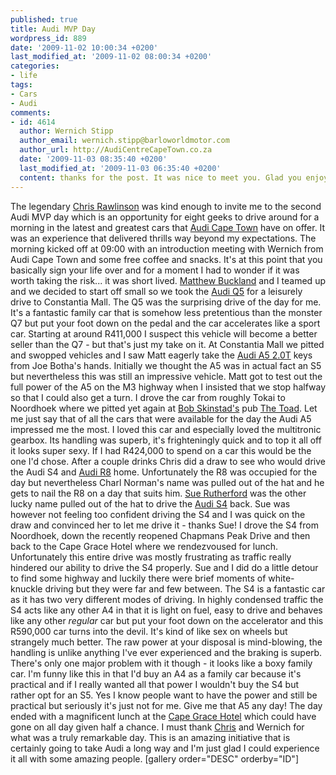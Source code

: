 ```yaml
---
published: true
title: Audi MVP Day
wordpress_id: 889
date: '2009-11-02 10:00:34 +0200'
last_modified_at: '2009-11-02 08:00:34 +0200'
categories:
- life
tags:
- Cars
- Audi
comments:
- id: 4614
  author: Wernich Stipp
  author_email: wernich.stipp@barloworldmotor.com
  author_url: http://AudiCentreCapeTown.co.za
  date: '2009-11-03 08:35:40 +0200'
  last_modified_at: '2009-11-03 06:35:40 +0200'
  content: thanks for the post. It was nice to meet you. Glad you enjoyed it.
---
```

The legendary <a href="http://www.chrisrawlinson.com/">Chris Rawlinson</a> was kind enough to invite me to the second Audi MVP day which is an opportunity for eight geeks to drive around for a morning in the latest and greatest cars that <a href="http://www.audicentrecapetown.co.za/">Audi Cape Town</a> have on offer. It was an experience that delivered thrills way beyond my expectations.
The morning kicked off at 09:00 with an introduction meeting with Wernich from Audi Cape Town and some free coffee and snacks. It's at this point that you basically sign your life over and for a moment I had to wonder if it was worth taking the risk... it was short lived.
<a href="http://www.matthewbuckland.com/">Matthew Buckland</a> and I teamed up and we decided to start off small so we took the <a href="http://www.audicentrecapetown.co.za/NewCarVariantResults.aspx?Makes=2&Models=994">Audi Q5</a> for a leisurely drive to Constantia Mall. 
The Q5 was the surprising drive of the day for me. It's a fantastic family car that is somehow less pretentious than the monster Q7 but put your foot down on the pedal and the car accelerates like a sport car. Starting at around R411,000 I suspect this vehicle will become a better seller than the Q7 - but that's just my take on it.
At Constantia Mall we pitted and swopped vehicles and I saw Matt eagerly take the <a href="http://www.audicentrecapetown.co.za/NewCarVariantResults.aspx?Makes=2&Models=851">Audi A5 2.0T</a> keys from Joe Botha's hands. Initially we thought the A5 was in actual fact an S5 but nevertheless this was still an impressive vehicle.
Matt got to test out the full power of the A5 on the M3 highway when I insisted that we stop halfway so that I could also get a turn. I drove the car from roughly Tokai to Noordhoek where we pitted yet again at <a href="http://www.bobskinstad.co.za/">Bob Skinstad's</a> pub <a href="http://www.thetoad.co.za/">The Toad</a>.
Let me just say that of all the cars that were available for the day the Audi A5 impressed me the most. I loved this car and especially loved the multitronic gearbox. Its handling was superb, it's frighteningly quick and to top it all off it looks super sexy. If I had R424,000 to spend on a car this would be the one I'd chose.
After a couple drinks Chris did a draw to see who would drive the Audi S4 and <a href="http://www.audicentrecapetown.co.za/NewCarVariantResults.aspx?Makes=2&Models=787">Audi R8</a> home. Unfortunately the R8 was occupied for the day but nevertheless Charl Norman's name was pulled out of the hat and he gets to nail the R8 on a day that suits him.
<a href="http://www.justbcoz.co.za/headspace/">Sue Rutherford</a> was the other lucky name pulled out of the hat to drive the <a href="http://www.audicentrecapetown.co.za/NewCarVariantResults.aspx?Makes=2&Models=33">Audi S4</a> back. Sue was however not feeling too confident driving the S4 and I was quick on the draw and convinced her to let me drive it - thanks Sue!
I drove the S4 from Noordhoek, down the recently reopened Chapmans Peak Drive and then back to the Cape Grace Hotel where we rendezvoused for lunch. Unfortunately this entire drive was mostly frustrating as traffic really hindered our ability to drive the S4 properly. Sue and I did do a little detour to find some highway and luckily there were brief moments of white-knuckle driving but they were far and few between.
The S4 is a fantastic car as it has two very different modes of driving. In highly condensed traffic the S4 acts like any other A4 in that it is light on fuel, easy to drive and behaves like any other <em>regular</em> car but put your foot down on the accelerator and this R590,000 car turns into the devil. It's kind of like sex on wheels but strangely much better. The raw power at your disposal is mind-blowing, the handling is unlike anything I've ever experienced and the braking is superb. 
There's only one major problem with it  though - it looks like a boxy family car. I'm funny like this in that I'd buy an A4 as a family car because it's practical and if I really wanted all that power I wouldn't buy the S4 but rather opt for an S5. Yes I know people want to have the power and still be practical but seriously it's just not for me. Give me that A5 any day!
The day ended with a magnificent lunch at the <a href="http://www.capegrace.com/">Cape Grace Hotel</a> which could have gone on all day given half a chance.
I must thank <a href="http://www.chrisrawlinson.com/">Chris</a> and Wernich for what was a truly remarkable day. This is an amazing initiative that is certainly going to take Audi a long way and I'm just glad I could experience it all with some amazing people.
[gallery order="DESC" orderby="ID"]
